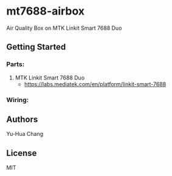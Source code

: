 # mt7688-airbox
Air Quality Box on MTK Linkit Smart 7688 Duo

## Getting Started

### Parts:
1) MTK Linkit Smart 7688 Duo
   * https://labs.mediatek.com/en/platform/linkit-smart-7688

### Wiring:

## Authors
Yu-Hua Chang

## License
MIT